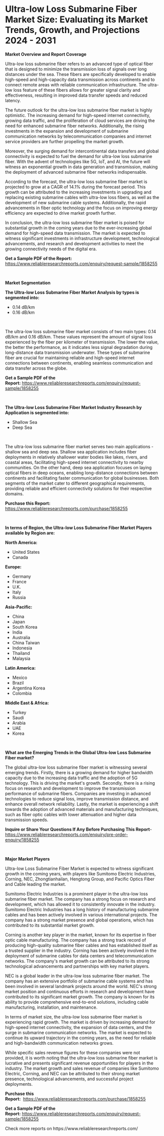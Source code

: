 <p><h1>Ultra-low Loss Submarine Fiber Market Size: Evaluating its Market Trends, Growth, and Projections 2024 - 2031</h1></p><p><strong>Market Overview and Report Coverage</strong></p>
<p><p>Ultra-low loss submarine fiber refers to an advanced type of optical fiber that is designed to minimize the transmission loss of signals over long distances under the sea. These fibers are specifically developed to enable high-speed and high-capacity data transmission across continents and to connect remote areas with reliable communication infrastructure. The ultra-low loss feature of these fibers allows for greater signal clarity and effectiveness, resulting in improved data transfer speeds and reduced latency.</p><p>The future outlook for the ultra-low loss submarine fiber market is highly optimistic. The increasing demand for high-speed internet connectivity, growing data traffic, and the proliferation of cloud services are driving the need for enhanced submarine fiber networks. Additionally, the rising investments in the expansion and development of submarine communication networks by telecommunication companies and internet service providers are further propelling the market growth.</p><p>Moreover, the surging demand for intercontinental data transfers and global connectivity is expected to fuel the demand for ultra-low loss submarine fiber. With the advent of technologies like 5G, IoT, and AI, the future will witness an exponential growth in data generation and transmission, making the deployment of advanced submarine fiber networks indispensable.</p><p>According to the forecast, the ultra-low loss submarine fiber market is projected to grow at a CAGR of 14.1% during the forecast period. This growth can be attributed to the increasing investments in upgrading and replacing existing submarine cables with ultra-low loss fibers, as well as the development of new submarine cable systems. Additionally, the rapid advancements in fiber optic technology and the focus on improving energy efficiency are expected to drive market growth further.</p><p>In conclusion, the ultra-low loss submarine fiber market is poised for substantial growth in the coming years due to the ever-increasing global demand for high-speed data transmission. The market is expected to witness significant investments in infrastructure development, technological advancements, and research and development activities to meet the growing connectivity needs of the digital era.</p></p>
<p><strong>Get a Sample PDF of the Report:</strong> <a href="https://www.reliableresearchreports.com/enquiry/request-sample/1858255">https://www.reliableresearchreports.com/enquiry/request-sample/1858255</a></p>
<p>&nbsp;</p>
<p><strong>Market Segmentation</strong></p>
<p><strong>The Ultra-low Loss Submarine Fiber Market Analysis by types is segmented into:</strong></p>
<p><ul><li>0.14 dB/km</li><li>0.16 dB/km</li></ul></p>
<p>&nbsp;</p>
<p><p>The ultra-low loss submarine fiber market consists of two main types: 0.14 dB/km and 0.16 dB/km. These values represent the amount of signal loss experienced by the fiber per kilometer of transmission. The lower the value, the better the performance, as it indicates less signal degradation during long-distance data transmission underwater. These types of submarine fiber are crucial for maintaining reliable and high-speed internet connections between continents, enabling seamless communication and data transfer across the globe.</p></p>
<p><strong>Get a Sample PDF of the Report:</strong>&nbsp;<a href="https://www.reliableresearchreports.com/enquiry/request-sample/1858255">https://www.reliableresearchreports.com/enquiry/request-sample/1858255</a></p>
<p>&nbsp;</p>
<p><strong>The Ultra-low Loss Submarine Fiber Market Industry Research by Application is segmented into:</strong></p>
<p><ul><li>Shallow Sea</li><li>Deep Sea</li></ul></p>
<p>&nbsp;</p>
<p><p>The ultra-low loss submarine fiber market serves two main applications - shallow sea and deep sea. Shallow sea application includes fiber deployments in relatively shallower water bodies like lakes, rivers, and coastal areas, facilitating high-speed internet connectivity to nearby communities. On the other hand, deep sea application focuses on laying optical fibers in deep oceans, enabling long-distance connections between continents and facilitating faster communication for global businesses. Both segments of the market cater to different geographical requirements, providing reliable and efficient connectivity solutions for their respective domains.</p></p>
<p><strong>Purchase this Report:</strong>&nbsp; <a href="https://www.reliableresearchreports.com/purchase/1858255">https://www.reliableresearchreports.com/purchase/1858255</a></p>
<p>&nbsp;</p>
<p><strong>In terms of Region, the Ultra-low Loss Submarine Fiber Market Players available by Region are:</strong></p>
<p>
    <p> <strong> North America: </strong>
        <ul>
            <li>United States</li>
            <li>Canada</li>
        </ul>
        </p> 
    <p> <strong> Europe: </strong>
        <ul>
            <li>Germany</li>
            <li>France</li>
            <li>U.K.</li>
            <li>Italy</li>
            <li>Russia</li>
        </ul>
        </p> 
    <p> <strong> Asia-Pacific: </strong>
        <ul>
            <li>China</li>
            <li>Japan</li>
            <li>South Korea</li>
            <li>India</li>
            <li>Australia</li>
            <li>China Taiwan</li>
            <li>Indonesia</li>
            <li>Thailand</li>
            <li>Malaysia</li>
        </ul>
        </p> 
    <p> <strong> Latin America: </strong>
        <ul>
            <li>Mexico</li>
            <li>Brazil</li>
            <li>Argentina Korea</li>
            <li>Colombia</li>
        </ul>
        </p> 
    <p> <strong> Middle East & Africa: </strong>
        <ul>
            <li>Turkey</li>
            <li>Saudi</li>
            <li>Arabia</li>
            <li>UAE</li>
            <li>Korea</li>
        </ul>
    </p>
    </p>
<p>&nbsp;</p>
<p><strong>What are the Emerging Trends in the Global Ultra-low Loss Submarine Fiber market?</strong></p>
<p><p>The global ultra-low loss submarine fiber market is witnessing several emerging trends. Firstly, there is a growing demand for higher bandwidth capacity due to the increasing data traffic and the adoption of 5G technology. This is driving the market's growth. Secondly, there is a rising focus on research and development to improve the transmission performance of submarine fibers. Companies are investing in advanced technologies to reduce signal loss, improve transmission distance, and enhance overall network reliability. Lastly, the market is experiencing a shift towards the adoption of advanced materials and manufacturing techniques, such as fiber optic cables with lower attenuation and higher data transmission speeds.</p></p>
<p><strong>Inquire or Share Your Questions If Any Before Purchasing This Report</strong>- <a href="https://www.reliableresearchreports.com/enquiry/pre-order-enquiry/1858255">https://www.reliableresearchreports.com/enquiry/pre-order-enquiry/1858255</a></p>
<p>&nbsp;</p>
<p><strong>Major Market Players</strong></p>
<p><p>Ultra-low Loss Submarine Fiber Market is expected to witness significant growth in the coming years, with players like Sumitomo Electric Industries, Corning, NEC, Zhongtianhailan, Hengtong Group, and Pacific Optics Fiber and Cable leading the market. </p><p>Sumitomo Electric Industries is a prominent player in the ultra-low loss submarine fiber market. The company has a strong focus on research and development, which has allowed it to consistently innovate in the industry. Sumitomo Electric Industries has a long history of manufacturing submarine cables and has been actively involved in various international projects. The company has a strong market presence and global operations, which has contributed to its substantial market growth.</p><p>Corning is another key player in the market, known for its expertise in fiber optic cable manufacturing. The company has a strong track record of producing high-quality submarine fiber cables and has established itself as a trusted supplier in the industry. Corning has been actively involved in the deployment of submarine cables for data centers and telecommunication networks. The company's market growth can be attributed to its strong technological advancements and partnerships with key market players.</p><p>NEC is a global leader in the ultra-low loss submarine fiber market. The company has an extensive portfolio of submarine cable systems and has been involved in several landmark projects around the world. NEC's strong market position and continuous efforts in research and development have contributed to its significant market growth. The company is known for its ability to provide comprehensive end-to-end solutions, including cable manufacturing, installation, and maintenance.</p><p>In terms of market size, the ultra-low loss submarine fiber market is experiencing rapid growth. The market is driven by increasing demand for high-speed internet connectivity, the expansion of data centers, and the surge in submarine communication networks. The market is expected to continue its upward trajectory in the coming years, as the need for reliable and high-bandwidth communication networks grows.</p><p>While specific sales revenue figures for these companies were not provided, it is worth noting that the ultra-low loss submarine fiber market is lucrative and presents significant revenue opportunities for players in the industry. The market growth and sales revenue of companies like Sumitomo Electric, Corning, and NEC can be attributed to their strong market presence, technological advancements, and successful project deployments.</p></p>
<p><strong>Purchase this Report:</strong>&nbsp;&nbsp;<a href="https://www.reliableresearchreports.com/purchase/1858255">https://www.reliableresearchreports.com/purchase/1858255</a></p>
<p></p>
<p><strong>Get a Sample PDF of the Report:</strong>&nbsp;<a href="https://www.reliableresearchreports.com/enquiry/request-sample/1858255">https://www.reliableresearchreports.com/enquiry/request-sample/1858255</a></p>
<p>Check more reports on https://www.reliableresearchreports.com/</p>